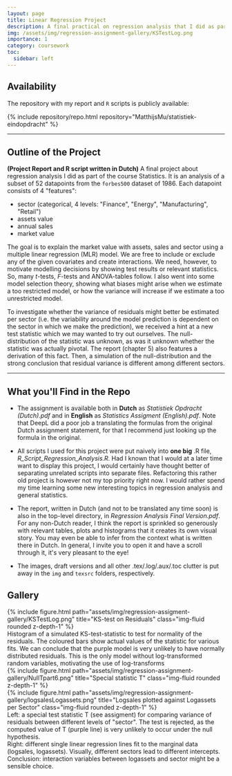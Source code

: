 ```yaml
---
layout: page
title: Linear Regression Project
description: A final practical on regression analysis that I did as part of the course Statistics. We compare various linear models for explaining the market value of a subset of 52 companies from the Forbes500 dataset of 1986.
img: /assets/img/regression-assignment-gallery/KSTestLog.png
importance: 1
category: coursework
toc:
  sidebar: left
---
```


## Availability
The repository with my report and `R` scripts is publicly available:

<div class="repositories d-flex flex-wrap flex-md-row flex-column justify-content-between align-items-center">
    {% include repository/repo.html repository="MatthijsMu/statistiek-eindopdracht" %}
</div>

---


## Outline of the Project
 **(Project Report and R script written in Dutch)** A final project about regression analysis I did as part of the course Statistics.
 It is an analysis of a subset of 52 datapoints from the `forbes500` dataset of 1986. Each datapoint consists of 4 "features":
  - sector (categorical, 4 levels: "Finance", "Energy", "Manufacturing", "Retail")
  - assets value
  - annual sales
  - market value

The goal is to explain the market value with assets, sales and sector using a multiple linear regression (MLR) model. We are free to include
or exclude any of the given covariates and create interactions. We need, however, to motivate modelling decisions by showing test results or
relevant statistics. So, many $t$-tests, $F$-tests and ANOVA-tables follow. I also went into some model selection theory, showing what biases
might arise when we estimate a too restricted model, or how the variance will increase if we estimate a too unrestricted model. 

To investigate whether the variance of residuals might better be estimated per sector (i.e. the variability around the model prediction is dependent 
on the sector in which we make the prediction), we received a hint at a new test statistic which we may wanted to try out ourselves. The null-distribution
of the statistic was unknown, as was it unknown whether the statistic was actually pivotal. The report (chapter 5) also features a derivation of this fact. Then,
a simulation of the null-distribution and the strong conclusion that residual variance is different among different sectors.

---

## What you'll Find in the Repo
 - The assignment is available both in **Dutch** as *Statistiek Opdracht (Dutch).pdf* and in **English** as *Statistics Assigment (English).pdf*. Note that DeepL did a poor job a translating the formulas from the original Dutch assignment statement, for that I recommend just looking up the formula in the original.
   
 - All scripts I used for this project were put naively into **one big** .R file, *R_Script_Regression_Analysis.R*. Had I known that I would at a later time want to display this project, 
I would certainly have thought better of separating unrelated scripts into separate files. Refactoring this rather old project is however not my top priority right now. I would
rather spend my time learning some new interesting topics in regression analysis and general statistics.

 - The report, written in Dutch (and not to be translated any time soon) is also in the top-level directory, in *Regression Analysis Final Version.pdf*. For any non-Dutch reader, I think the report is sprinkled so
generously with relevant tables, plots and histograms that it creates its own visual story. You may even be able to infer from the context what is written there in Dutch. In general, I invite you to open it and
have a scroll through it, it's very pleasant to the eye!

 - The images, draft versions and all other .tex/.log/.aux/.toc clutter is put away in the `img` and `texsrc` folders, respectively.

## Gallery

<div class="row">
    <div class="col-sm mt-3 mt-md-0">
        {% include figure.html path="assets/img/regression-assigment-gallery/KSTestLog.png" title="KS-test on Residuals" class="img-fluid rounded z-depth-1" %}
    </div>
</div>
<div class="caption">
    Histogram of a simulated KS-test-statistic to test for normality of the residuals. The coloured bars show actual values of the statistic for various fits. We can conclude that the purple model is very unlikely to have normally distributed residuals. This is the only model without log-transformed random variables, motivating the use of log-transforms
</div>



<div class="row justify-content-sm-center">
    <div class="col-sm-8 mt-3 mt-md-0">
        {% include figure.html path="assets/img/regression-assignment-gallery/NullTpart6.png" title="Special statistic T" class="img-fluid rounded z-depth-1" %}
    </div>
    <div class="col-sm-4 mt-3 mt-md-0">
        {% include figure.html path="assets/img/regression-assignment-gallery/logsalesLogassets.png" title="Logsales plotted against Logassets per Sector" class="img-fluid rounded z-depth-1" %}
    </div>
</div>
<div class="caption">
    Left: a special test statistic T (see assigment) for comparing variance of residuals between different levels of "sector". The test is rejected, as the computed value of T (purple line) is very unlikely to occur under the null hypothesis. <br>
    Right: different single linear regression lines fit to the marginal data (logsales, logassets). Visually, different sectors lead to different intercepts. <br>
    Conclusion: interaction variables between logassets and sector might be a sensible choice.
</div>
